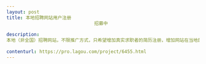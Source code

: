 ```yaml
---                
layout: post       
title: 本地招聘网站用户注册
                                招募中
           
description: 
本地（非全国）招聘网站，不限推广方式，只希望增加真实求职者的简历注册，增加网站在当地的口碑和品牌知名度。
     
contenturl: https://pro.lagou.com/project/6455.html      
---                 
```

